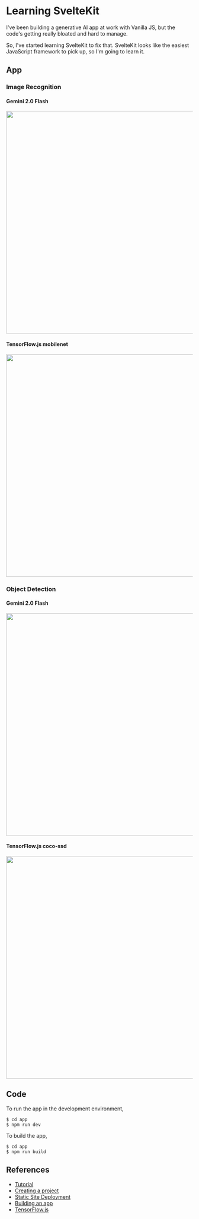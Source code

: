 # Learning SvelteKit

I've been building a generative AI app at work with Vanilla JS, but the code's getting really bloated and hard to manage.

So, I've started learning SvelteKit to fix that. SvelteKit looks like the easiest JavaScript framework to pick up, so I'm going to learn it.

## App

### Image Recognition

#### Gemini 2.0 Flash

<img src="docs/image_recognition_gemini.jpg" width=600>

#### TensorFlow.js mobilenet

<img src="docs/image_recognition_tf.jpg" width=600>

### Object Detection

#### Gemini 2.0 Flash

<img src="docs/object_detection_gemini.jpg" width=600>

#### TensorFlow.js coco-ssd

<img src="docs/object_detection_tf.jpg" width=600>

## Code

To run the app in the development environment,
```
$ cd app
$ npm run dev
```

To build the app,
```
$ cd app
$ npm run build
```

## References

- [Tutorial](https://svelte.dev/tutorial/kit/introducing-sveltekit)
- [Creating a project](https://svelte.dev/docs/kit/creating-a-project)
- [Static Site Deployment](https://svelte.dev/docs/kit/adapter-static)
- [Building an app](https://svelte.dev/docs/kit/building-your-app)
- [TensorFlow.js](https://www.tensorflow.org/js)
